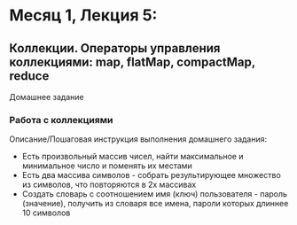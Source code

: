 # Месяц 1, Лекция 5: 
## Коллекции. Операторы управления коллекциями: map, flatMap, compactMap, reduce

Домашнее задание
### Работа с коллекциями
Описание/Пошаговая инструкция выполнения домашнего задания:
- Есть произвольный массив чисел, найти максимальное и минимальное число и поменять их местами
- Есть два массива символов - собрать результирующее множество из символов, что повторяются в 2х массивах
- Создать словарь с соотношением имя (ключ) пользователя - пароль (значение), получить из словаря все имена, пароли которых длиннее 10 символов
